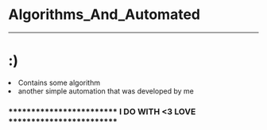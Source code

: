 # Algorithms_And_Automated
<hr/>

#   :)

<li>Contains some algorithm </li>
  <li>another simple automation that was developed by me</li>

<h3>  ************************ I DO WITH <3 LOVE ************************  </h3> 
